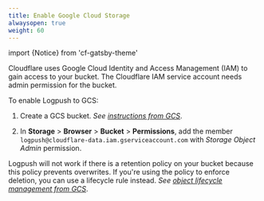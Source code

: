 ```yaml
---
title: Enable Google Cloud Storage
alwaysopen: true
weight: 60
---
```


import {Notice} from 'cf-gatsby-theme'

Cloudflare uses Google Cloud Identity and Access Management (IAM) to gain access to your bucket. The Cloudflare IAM service account needs admin permission for the bucket.

To enable Logpush to GCS:

1. Create a GCS bucket. *See [instructions from GCS](https://cloud.google.com/storage/docs/creating-buckets#storage-create-bucket-console)*.

2. In **Storage** > **Browser** > **Bucket** > **Permissions**, add the member `logpush@cloudflare-data.iam.gserviceaccount.com` with *Storage Object Admin* permission.

<Notice type="note">

Logpush will not work if there is a retention policy on your bucket because this policy prevents overwrites. If you're using the policy to enforce deletion, you can use a lifecycle rule instead. *See [object lifecycle management from GCS](https://cloud.google.com/storage/docs/lifecycle)*.
</Notice>
